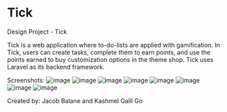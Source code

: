 # Tick
Design Project - Tick

Tick is a web application where to-do-lists are applied with gamification. In Tick, users can create tasks, complete them to earn points, and use the points earned to 
buy customization options in the theme shop. Tick uses Laravel as its backend framework.


Screenshots:
![image](https://user-images.githubusercontent.com/55750939/187132284-76f5af94-11bc-455d-b6e1-69735a9df4c5.png)
![image](https://user-images.githubusercontent.com/55750939/187132698-09991f26-5de2-41ed-a0d4-aed9254b8c59.png)
![image](https://user-images.githubusercontent.com/55750939/187132781-e4ab7c3a-f30b-4485-94f2-f93d0c932471.png)
![image](https://user-images.githubusercontent.com/55750939/187133048-e8a607c3-8244-46ea-904a-f0ddd3cbc807.png)
![image](https://user-images.githubusercontent.com/55750939/187133068-253387f9-473e-4e38-8940-eb86e84f7e4b.png)
![image](https://user-images.githubusercontent.com/55750939/187133146-bce50925-76b7-4855-896a-7a56d5463e0e.png)
![image](https://user-images.githubusercontent.com/55750939/187133460-1a58ce18-c5fb-4234-ae02-ab645487638c.png)
![image](https://user-images.githubusercontent.com/55750939/187133486-6fd03764-0cd3-4739-9549-f8f55bf56ee9.png)


Created by: Jacob Balane and Kashmel Galil Go
